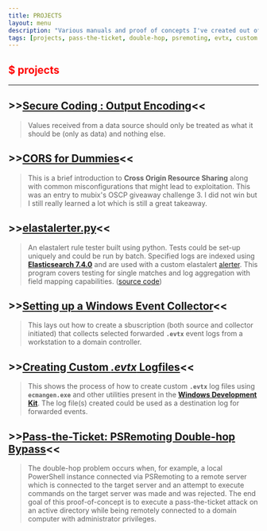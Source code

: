 ```yaml
---
title: PROJECTS
layout: menu
description: "Various manuals and proof of concepts I've created out of personal interest most of which in a Windows context."
tags: [projects, pass-the-ticket, double-hop, psremoting, evtx, custom logs, ecmangen, subscription, windows event forwarder, windows event collector, wec, wef, elastalerter, elastalert, elasticsearch, rules, cross origin resource sharing, cors, mubix, output encoding]
---
```


## <span style="color:red">$ projects</span>

---

## >>[Secure Coding : Output Encoding](./prjct/Output-Encoding.html)<<
> Values received from a data source should only be treated as what it should be (only as data) and nothing else.

## >>[CORS for Dummies](./prjct/CORS.html)<<
> This is a brief introduction to __Cross Origin Resource Sharing__ along with common misconfigurations that might lead to exploitation. This was an entry to mubix's OSCP giveaway challenge 3. I did not win but I still really learned a lot which is still a great takeaway.

## >>[elastalerter.py](./prjct/elastalerter.html)<<
> An elastalert rule tester built using python. Tests could be set-up uniquely and could be run by batch. Specified logs are indexed using [__Elasticsearch 7.4.0__](https://www.elastic.co/downloads/past-releases/elasticsearch-7-4-0) and are used with a custom elastalert [alerter](https://github.com/jebidiah-anthony/elastalerter/blob/master/elastalerter/alerter.py). This program covers testing for single matches and log aggregation with field mapping capabilities. ([source code](https://github.com/jebidiah-anthony/elastalerter/blob/master/elastalerter.py))

## >>[Setting up a Windows Event Collector](./prjct/Windows-Event-Collector.html)<<
> This lays out how to create a sbuscription (both source and collector initiated) that collects selected forwarded __`.evtx`__  event logs from a workstation to a domain controller.

## >>[Creating Custom __*.evtx*__ Logfiles](./prjct/Custom-evtx-Logfiles.html)<<
> This shows the process of how to create custom __`.evtx`__ log files using __`ecmangen.exe`__ and other utilities present in the [__Windows Development Kit__](https://go.microsoft.com/fwlink/p/?LinkId=838916). The log file(s) created could be used as a destination log for forwarded events.

## >>[Pass-the-Ticket: PSRemoting Double-hop Bypass](./prjct/PTT-PSRemoting.html)<<
> The double-hop problem occurs when, for example, a local PowerShell instance connected via PSRemoting to a remote server which is connected to the target server and an attempt to execute commands on the target server was made and was rejected. The end goal of this proof-of-concept is to execute a pass-the-ticket attack on an active directory while being remotely connected to a domain computer with administrator privileges.

